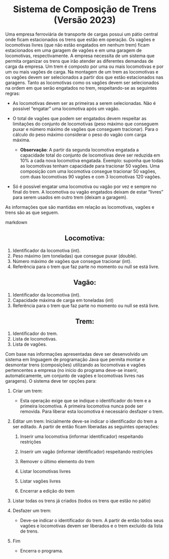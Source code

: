 # <center>Sistema de Composição de Trens (Versão 2023)</center> #

 <p>Uma empresa ferroviária de transporte de cargas possui um pátio central onde ficam estacionados os trens que estão em operação. Os vagões e locomotivas livres (que não estão engatados em nenhum trem) ficam estacionados em uma garagem de vagões e em uma garagem de locomotivas, respectivamente. A empresa necessita de um sistema que permita organizar os trens que irão atender as diferentes demandas de carga da empresa. Um trem é composto por uma ou mais locomotivas e por um ou mais vagões de carga. Na montagem de um trem as locomotivas e os vagões devem ser selecionados a partir dos que estão estacionados nas garagens. Tanto as locomotivas como os vagões devem ser selecionados na ordem em que serão engatados no trem, respeitando-se as seguintes regras:</p>

* As locomotivas devem ser as primeiras a serem selecionadas. Não é possível “engatar” uma locomotiva após um vagão.

* O total de vagões que podem ser engatados devem respeitar as limitações do conjunto de locomotivas (peso máximo que conseguem puxar e número máximo de vagões que conseguem tracionar). Para o cálculo do peso máximo considerar o peso do vagão com carga máxima.

    * **Observação**: A partir da segunda locomotiva engatada a capacidade total do conjunto de locomotivas deve ser reduzida em 10% a cada nova locomotiva engatada. Exemplo: suponha que todas as locomotivas tenham capacidade para tracionar 50 vagões. Uma composição com uma locomotiva consegue tracionar 50 vagões, com duas locomotivas 90 vagões e com 3 locomotivas 120 vagões.
 
* Só é possível engatar uma locomotiva ou vagão por vez e sempre no final do trem. A locomotiva ou vagão engatados deixam de estar “livres” para serem usados em outro trem (deixam a garagem).

 <p>As informações que são mantidas em relação as locomotivas, vagões e trens são as que seguem.</p>

markdown

## <center>**Locomotiva:**</center> ##

 1. Identificador da locomotiva (int).
 1. Peso máximo (em toneladas) que consegue puxar (double).
 1. Número máximo de vagões que consegue tracionar (int).
 1. Referência para o trem que faz parte no momento ou null se está livre.

## <center>**Vagão:**</center> ##

 1. Identificador da locomotiva (int).
 1. Capacidade máxima de carga em toneladas (int)
 1. Referência para o trem que faz parte no momento ou null se está livre.

## <center>**Trem:**</center> ##

 1. Identificador do trem.
 1. Lista de locomotivas.
 1. Lista de vagões.

<p> Com base nas informações apresentadas deve ser desenvolvido um sistema em linguagem de programação Java que permita montar e desmontar trens (composições) utilizando as locomotivas e vagões pertencentes a empresa (no início do programa deve-se inserir, automaticamente, um conjunto de vagões e locomotivas livres nas garagens). O sistema deve ter opções para: </p>

1. Criar um trem:
    * Esta operação exige que se indique o identificador do trem e a primeira locomotiva. A primeira locomotiva nunca pode ser removida. Para liberar esta locomotiva é necessário desfazer o trem.

2. Editar um trem:
Inicialmente deve-se indicar o identificador do trem a ser editado. A partir de então ficam liberadas as seguintes operações:
    1. Inserir uma locomotiva (informar identificador) respeitando restrições

    1. Inserir um vagão (informar identificador) respeitando restrições

    1. Remover o último elemento do trem

    1. Listar locomotivas livres

    1. Listar vagões livres

    1. Encerrar a edição do trem

3. Listar todas os trens já criados (todos os trens que estão no pátio)

4. Desfazer um trem:
    * Deve-se indicar o identificador do trem. A partir de então todos seus vagões e locomotivas devem ser liberados e o trem excluído da lista de trens.

5. Fim
    * Encerra o programa.

